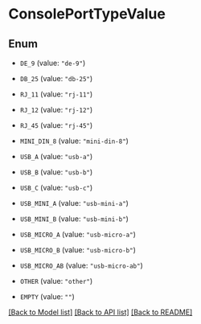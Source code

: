 # ConsolePortTypeValue

## Enum


* `DE_9` (value: `"de-9"`)

* `DB_25` (value: `"db-25"`)

* `RJ_11` (value: `"rj-11"`)

* `RJ_12` (value: `"rj-12"`)

* `RJ_45` (value: `"rj-45"`)

* `MINI_DIN_8` (value: `"mini-din-8"`)

* `USB_A` (value: `"usb-a"`)

* `USB_B` (value: `"usb-b"`)

* `USB_C` (value: `"usb-c"`)

* `USB_MINI_A` (value: `"usb-mini-a"`)

* `USB_MINI_B` (value: `"usb-mini-b"`)

* `USB_MICRO_A` (value: `"usb-micro-a"`)

* `USB_MICRO_B` (value: `"usb-micro-b"`)

* `USB_MICRO_AB` (value: `"usb-micro-ab"`)

* `OTHER` (value: `"other"`)

* `EMPTY` (value: `""`)


[[Back to Model list]](../README.md#documentation-for-models) [[Back to API list]](../README.md#documentation-for-api-endpoints) [[Back to README]](../README.md)


